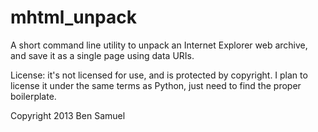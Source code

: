 mhtml_unpack
============

A short command line utility to unpack an Internet Explorer web archive, and save it as a single page using data URIs.

License: it's not licensed for use, and is protected by copyright. I plan to license it under the same terms as Python, just need to find the proper boilerplate.

Copyright 2013 Ben Samuel